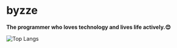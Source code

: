 # byzze
**The programmer who loves technology and lives life actively.😊**

![Top Langs](https://github-readme-stats.vercel.app/api/top-langs/?username=byzze&layout=compact)
